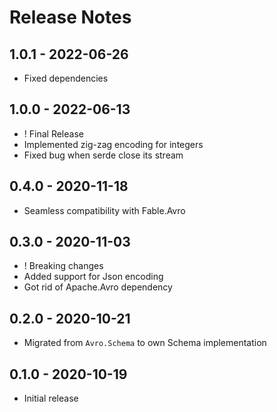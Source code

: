 # Release Notes

## 1.0.1 - 2022-06-26
* Fixed dependencies

## 1.0.0 - 2022-06-13

* ! Final Release
* Implemented zig-zag encoding for integers
* Fixed bug when serde close its stream
## 0.4.0 - 2020-11-18

* Seamless compatibility with Fable.Avro

## 0.3.0 - 2020-11-03

* ! Breaking changes
* Added support for Json encoding
* Got rid of Apache.Avro dependency

## 0.2.0 - 2020-10-21

* Migrated from `Avro.Schema` to own Schema implementation

## 0.1.0 - 2020-10-19

* Initial release